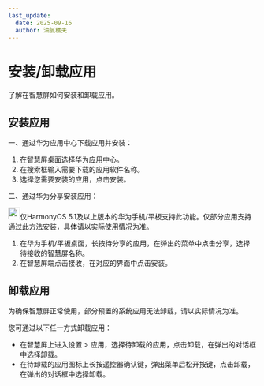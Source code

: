 ```yaml
---
last_update:
  date: 2025-09-16
  author: 油腻樵夫
---
```


# 安装/卸载应用

了解在智慧屏如何安装和卸载应用。

## 安装应用

一、通过华为应用中心下载应用并安装：

1. 在智慧屏桌面选择华为应用中心。
2. 在搜索框输入需要下载的应用软件名称。
3. 选择您需要安装的应用，点击安装。

二、通过华为分享安装应用：

<img src="https://tips-p01-drcn.dbankcdn.cn/hwtips/topic/V0FM/zh-CN/images/icon-note.svg" width="24" height="24"/>仅HarmonyOS 5.1及以上版本的华为手机/平板支持此功能。仅部分应用支持通过此方法安装，具体请以实际使用情况为准。

1. 在华为手机/平板桌面，长按待分享的应用，在弹出的菜单中点击分享，选择待接收的智慧屏名称。
2. 在智慧屏端点击接收，在对应的界面中点击安装。

## 卸载应用

为确保智慧屏正常使用，部分预置的系统应用无法卸载，请以实际情况为准。

您可通过以下任一方式卸载应用：

+   在智慧屏上进入设置 > 应用，选择待卸载的应用，点击卸载，在弹出的对话框中选择卸载。
+   在待卸载的应用图标上长按遥控器确认键，弹出菜单后松开按键，点击卸载，在弹出的对话框中选择卸载。